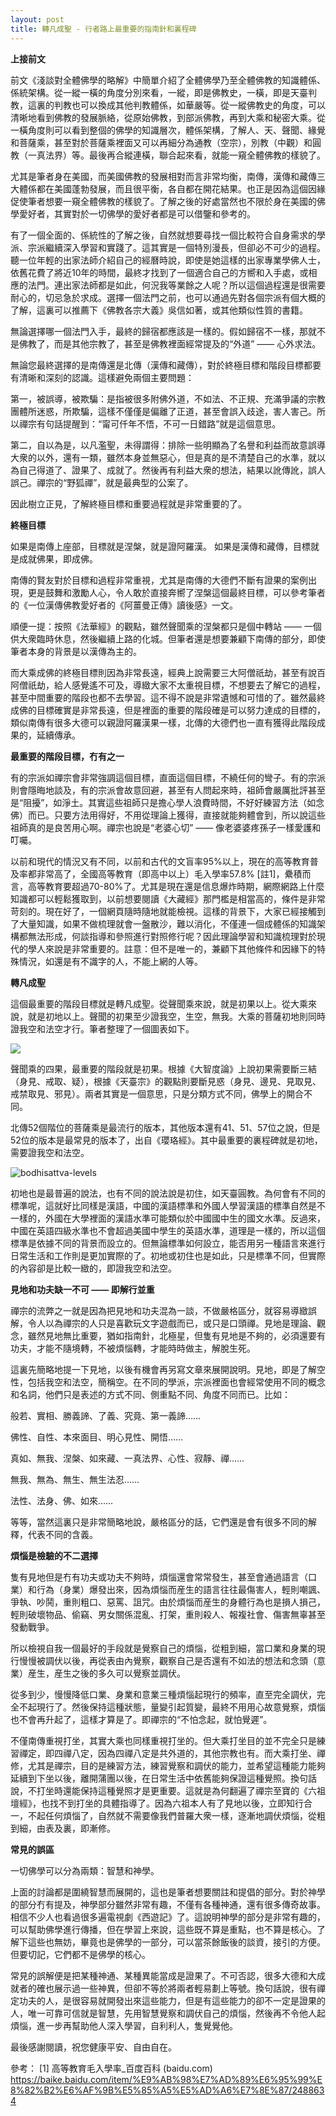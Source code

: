 ```yaml
---
layout: post
title: 轉凡成聖 - 行者路上最重要的指南針和裏程碑
---
```


**上接前文**



前文《淺談對全體佛學的略解》中簡單介紹了全體佛學乃至全體佛教的知識體係、係統架構。從一縱一橫的角度分別來看，一縱，即是佛教史，一橫，即是天臺判教，這裏的判教也可以換成其他判教體係，如華嚴等。從一縱佛教史的角度，可以清晰地看到佛教的發展脈絡，從原始佛教，到部派佛教，再到大乘和秘密大乘。從一橫角度則可以看到整個的佛學的知識層次，體係架構，了解人、天、聲聞、緣覺和菩薩乘，甚至對於菩薩乘裡面又可以再細分為通教（空宗），別教（中觀）和圓教（一真法界）等。最後再合縱連橫，聯合起來看，就能一窺全體佛教的樣貌了。



尤其是筆者身在美國，而美國佛教的發展相對而言非常均衡，南傳，漢傳和藏傳三大體係都在美國蓬勃發展，而且很平衡，各自都在開花結果。也正是因為這個因緣促使筆者想要一窺全體佛教的樣貌了。了解之後的好處當然也不限於身在美國的佛學愛好者，其實對於一切佛學的愛好者都是可以借鑒和參考的。

有了一個全面的、係統性的了解之後，自然就想要尋找一個比較符合自身需求的學派、宗派繼續深入學習和實踐了。這其實是一個特別漫長，但卻必不可少的過程。聽一位年輕的出家法師介紹自己的經曆時說，即使是她這樣的出家專業學佛人士，依舊花費了將近10年的時間，最終才找到了一個適合自己的方嚮和入手處，或相應的法門。連出家法師都是如此，何況我等業餘之人呢？所以這個過程還是很需要耐心的，切忌急於求成。選擇一個法門之前，也可以通過先對各個宗派有個大概的了解，這裏可以推薦下《佛教各宗大義》吳信如著，或其他類似性質的書籍。



無論選擇哪一個法門入手，最終的歸宿都應該是一樣的。假如歸宿不一樣，那就不是佛教了，而是其他宗教了，甚至是佛教裡面經常提及的“外道” —— 心外求法。



無論您最終選擇的是南傳還是北傳（漢傳和藏傳），對於終極目標和階段目標都要有清晰和深刻的認識。這樣避免兩個主要問題：

第一，被誤導，被欺騙：是指被很多附佛外道，不如法、不正規、充滿爭議的宗教團體所迷惑，所欺騙，這樣不僅僅是偏離了正道，甚至會誤入歧途，害人害己。所以禪宗有句話提醒到：“甯可仟年不悟，不可一日錯路”就是這個意思。

第二，自以為是，以凡濫聖，未得謂得：排除一些明顯為了名譽和利益而故意誤導大衆的以外，還有一類，雖然本身並無惡心，但是真的是不清楚自己的水準，就以為自己得道了、證果了、成就了。然後再有利益大衆的想法，結果以訛傳訛，誤人誤己。禪宗的“野狐禪”，就是最典型的公案了。

因此樹立正見，了解終極目標和重要過程就是非常重要的了。



**終極目標**



如果是南傳上座部，目標就是涅槃，就是證阿羅漢。
如果是漢傳和藏傳，目標就是成就佛果，即成佛。



南傳的賢友對於目標和過程非常重視，尤其是南傳的大德們不斷有證果的案例出現，更是鼓舞和激勵人心，令人敢於直接奔嚮了涅槃這個最終目標，可以參考筆者的《一位漢傳佛教愛好者的《阿薑曼正傳》讀後感》一文。



順便一提：按照《法華經》的觀點，雖然聲聞乘的涅槃都只是個中轉站 —— 一個供大衆臨時休息，然後繼續上路的化城。但筆者還是想要兼顧下南傳的部分，即使筆者本身的背景是以漢傳為主的。



而大乘成佛的終極目標則因為非常長遠，經典上說需要三大阿僧祇劫，甚至有說百阿僧祇劫，給人感覺遙不可及，導緻大家不太重視目標，不想要去了解它的過程，甚至中間重要的階段也都不去學習。這不得不說是非常遺憾和可惜的了。雖然最終成佛的目標確實是非常長遠，但是裡面的重要的階段確是可以努力達成的目標的，類似南傳有很多大德可以親證阿羅漢果一樣，北傳的大德們也一直有獲得此階段成果的，延續傳承。



**最重要的階段目標，冇有之一**



有的宗派如禪宗會非常強調這個目標，直面這個目標，不繞任何的彎子。有的宗派則會隱晦地談及，有的宗派會故意回避，甚至有人問起來時，祖師會嚴厲批評甚至是“阻擾”，如淨土。其實這些祖師只是擔心學人浪費時間，不好好練習方法（如念佛）而已。只要方法用得好，不用從理論上獲得，直接就能夠體會到，所以說這些祖師真的是良苦用心啊。禪宗也說是“老婆心切” —— 像老婆婆疼孫子一樣愛護和叮囑。



以前和現代的情況又有不同，以前和古代的文盲率95%以上，現在的高等教育普及率都非常高了，全國高等教育（即高中以上）毛入學率57.8% [註1]，纍積而言，高等教育要超過70-80%了。尤其是現在還是信息爆炸時期，網際網路上什麼知識都可以輕鬆獲取到，以前想要閱讀《大藏經》那門檻是相當高的，條件是非常苛刻的。現在好了，一個網頁隨時隨地就能檢視。這樣的背景下，大家已經接觸到了大量知識，如果不做梳理就會一盤散沙，難以消化，不僅連一個成體係的知識架構都無法形成，何談指導和參照進行對照修行呢？因此理論學習和知識梳理對於現代的學人來說是非常重要的。註意：但不是唯一的，兼顧下其他條件和因緣下的特殊情況，如還是有不識字的人，不能上網的人等。



**轉凡成聖**



這個最重要的階段目標就是轉凡成聖。從聲聞乘來說，就是初果以上。從大乘來說，就是初地以上。聲聞的初果至少證我空，生空，無我。大乘的菩薩初地則同時證我空和法空才行。筆者整理了一個圖表如下。

![](../images/2022-06-30-13-14-37.png)

聲聞乘的四果，最重要的階段就是初果。根據《大智度論》上說初果需要斷三結（身見、戒取、疑），根據《天臺宗》的觀點則要斷見惑（身見、邊見、見取見、戒禁取見、邪見）。兩者其實是一個意思，只是分類方式不同，佛學上的開合不同。



北傳52個階位的菩薩乘是最流行的版本，其他版本還有41、51、57位之說，但是52位的版本是最常見的版本了，出自《瓔珞經》。其中最重要的裏程碑就是初地，需要證我空和法空。

![bodhisattva-levels](../images/2022-05-08-12-00-13.png)

初地也是最普遍的說法，也有不同的說法說是初住，如天臺圓教。為何會有不同的標準呢，這就好比同樣是漢語，中國的漢語標準和外國人學習漢語的標準自然是不一樣的，外國在大學裡面的漢語水準可能類似於中國國中生的國文水準。反過來，中國在英語四級水準也不會超過美國中學生的英語水準，道理是一樣的，所以這個標準是依據不同的背景而設立的。但無論標準如何設立，能否用另一種語言來進行日常生活和工作則是更加實際的了。初地或初住也是如此，只是標準不同，但實際的內容卻是比較一緻的，即證我空和法空。



**見地和功夫缺一不可 —— 即解行並重**



禪宗的流弊之一就是因為把見地和功夫混為一談，不做嚴格區分，就容易導緻誤解，令人以為禪宗的人只是喜歡玩文字遊戲而已，或只是口頭禪。見地是理論、觀念，雖然見地無比重要，猶如指南針，北極星，但隻有見地是不夠的，必須還要有功夫，才能不隨境轉，不被煩惱轉，才能時時做主，解脫生死。

這裏先簡略地提一下見地，以後有機會再另寫文章來展開說明。見地，即是了解空性，包括我空和法空，簡稱空。在不同的學派，宗派裡面也會經常使用不同的概念和名詞，他們只是表述的方式不同、側重點不同、角度不同而已。比如：

般若、實相、勝義諦、了義、究竟、第一義諦……

佛性、自性、本來面目、明心見性、開悟……

真如、無我、涅槃、如來藏、一真法界、心性、寂靜、禪……

無我、無為、無生、無生法忍……

法性、法身、佛、如來……

等等，當然這裏只是非常簡略地說，嚴格區分的話，它們還是會有很多不同的解釋，代表不同的含義。



**煩惱是檢驗的不二選擇**



隻有見地但是冇有功夫或功夫不夠時，煩惱還會常常發生，甚至會通過語言（口業）和行為（身業）爆發出來，因為煩惱而産生的語言往往最傷害人，輕則嘲諷、爭執、吵鬨，重則粗口、惡罵、詛咒。由於煩惱而産生的身體行為也是損人損己，輕則破壞物品、偷竊、男女關係混亂、打架，重則殺人、報複社會、傷害無辜甚至發動戰爭。



所以檢視自我一個最好的手段就是覺察自己的煩惱，從粗到細，當口業和身業的現行慢慢被調伏以後，再從表由內覺察，觀察自己是否還有不如法的想法和念頭（意業）産生，産生之後的多久可以覺察並調伏。



從多到少，慢慢降低口業、身業和意業三種煩惱起現行的頻率，直至完全調伏，完全不起現行了。然後保持這種狀態，量變引起質變，最終不用用心故意覺察，煩惱也不會再升起了，這樣才算是了。即禪宗的“不怕念起，就怕覺遲”。



不僅南傳重視打坐，其實大乘也同樣重視打坐的。但大乘打坐目的並不完全只是練習禪定，即四禪八定，因為四禪八定是共外道的，其他宗教也有。而大乘打坐、禪修，尤其是禪宗，目的是練習方法，練習覺察和調伏的能力，並希望這種能力能夠延續到下坐以後，離開蒲團以後，在日常生活中依舊能夠保證這種覺照。換句話說，不打坐時還能保持這種覺照才是更重要。這就是為何翻遍了禪宗至寶的《六祖壇經》，也找不到打坐的具體指導了。因為六祖本人有了見地以後，立即知行合一，不起任何煩惱了，自然就不需要像我們普羅大衆一樣，逐漸地調伏煩惱，從粗到細，由表及裏，即漸修。



**常見的誤區**



一切佛學可以分為兩類：智慧和神學。



上面的討論都是圍繞智慧而展開的，這也是筆者想要關註和提倡的部分。對於神學的部分冇有提及，神學部分雖然非常有趣，不僅有各種神通，還有很多傳奇故事。相信不少人也看過很多遍電視劇《西遊記》了。這說明神學的部分是非常有趣的，可以幫助佛學進行傳播，但在學習上來說，這些既不算是重點，也不算是核心。了解下這些也無妨，畢竟也是佛學的一部分，可以當茶餘飯後的談資，接引的方便。但要切記，它們都不是佛學的核心。



常見的誤解便是把某種神通、某種異能當成是證果了。不可否認，很多大德和大成就者的確也展示過一些神異，但卻不等於將兩者輕易劃上等號。換句話說，很有禪定功夫的人，是很容易就開發出來這些能力，但是有這些能力的卻不一定是證果的人，唯一可靠可信就是智慧，先用智慧覺察和調伏自己的煩惱，然後再不令他人起煩惱，進一步再幫助他人深入學習，自利利人，隻覺覺他。



最後感謝閱讀，祝您健康平安、自由自在。



參考：
[1] 高等教育毛入學率_百度百科 (baidu.com) https://baike.baidu.com/item/%E9%AB%98%E7%AD%89%E6%95%99%E8%82%B2%E6%AF%9B%E5%85%A5%E5%AD%A6%E7%8E%87/2488634

